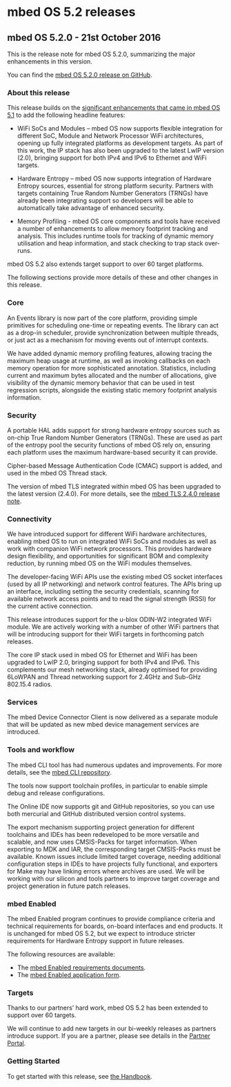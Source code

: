 # mbed OS 5.2 releases

## mbed OS 5.2.0 - 21st October 2016

This is the release note for mbed OS 5.2.0, summarizing the major enhancements in this version. 

You can find the [mbed OS 5.2.0 release on GitHub](https://github.com/ARMmbed/mbed-os/releases/tag/mbed-os-5.2.0). 

### About this release 

This release builds on the [significant enhancements that came in mbed OS 5.1](../5_1/release.md) to add the following headline features: 

- WiFi SoCs and Modules – mbed OS now supports flexible integration for different SoC, Module and Network Processor WiFi architectures, opening up fully integrated platforms as development targets. As part of this work, the IP stack has also been upgraded to the latest LwIP version (2.0), bringing support for both IPv4 and IPv6 to Ethernet and WiFi targets. 
  
- Hardware Entropy – mbed OS now supports integration of Hardware Entropy sources, essential for strong platform security. Partners with targets containing True Random Number Generators (TRNGs) have already been integrating support so developers will be able to automatically take advantage of enhanced security. 
 
- Memory Profiling - mbed OS core components and tools have received a number of enhancements to allow memory footprint tracking and analysis. This includes runtime tools for tracking of dynamic memory utilisation and heap information, and stack checking to trap stack over-runs.  
 
mbed OS 5.2 also extends target support to over 60 target platforms. 

The following sections provide more details of these and other changes in this release. 

### Core 

An Events library is now part of the core platform, providing simple primitives for scheduling one-time or repeating events. The library can act as a drop-in scheduler, provide synchronization between multiple threads, or just act as a mechanism for moving events out of interrupt contexts.  

We have added dynamic memory profiling features, allowing tracing the maximum heap usage at runtime, as well as invoking callbacks on each memory operation for more sophisticated annotation. Statistics, including current and maximum bytes allocated and the number of allocations, give visibility of the dynamic memory behavior that can be used in test regression scripts, alongside the existing static memory footprint analysis information. 
 
### Security 

A portable HAL adds support for strong hardware entropy sources such as on-chip True Random Number Generators (TRNGs). These are used as part of the entropy pool the security functions of mbed OS rely on, ensuring each platform uses the maximum hardware-based security it can provide. 

Cipher-based Message Authentication Code (CMAC) support is added, and used in the mbed OS Thread stack.   

The version of mbed TLS integrated within mbed OS has been upgraded to the latest version (2.4.0). For more details, see the [mbed TLS 2.4.0 release note](https://tls.mbed.org/tech-updates/releases/mbedtls-2.4.0-2.1.6-and-1.3.18-released]). 

### Connectivity 

We have introduced support for different WiFi hardware architectures, enabling mbed OS to run on integrated WiFi SoCs and modules as well as work with companion WiFi network processors. This provides hardware design flexibility, and opportunities for significant BOM and complexity reduction, by running mbed OS on the WiFi modules themselves.   

The developer-facing WiFi APIs use the existing mbed OS socket interfaces (used by all IP networking) and network control features. The APIs bring up an interface, including setting the security credentials, scanning for available network access points and to read the signal strength (RSSI) for the current active connection.  

This release introduces support for the u-blox ODIN-W2 integrated WiFi module. We are actively working with a number of other WiFi partners that will be introducing support for their WiFi targets in forthcoming patch releases. 

The core IP stack used in mbed OS for Ethernet and WiFi has been upgraded to LwIP 2.0, bringing support for both IPv4 and IPv6. This complements our mesh networking stack, already optimised for providing 6LoWPAN and Thread networking support for 2.4GHz and Sub-GHz 802.15.4 radios.  

### Services 

The mbed Device Connector Client is now delivered as a separate module that will be updated as new mbed device management services are introduced.  

### Tools and workflow 

The mbed CLI tool has had numerous updates and improvements. For more details, see the [mbed CLI repository](https://github.com/ARMmbed/mbed-cli). 

The tools now support toolchain profiles, in particular to enable simple debug and release configurations. 

The Online IDE now supports git and GitHub repositories, so you can use both mercurial and GitHub distributed version control systems. 

The export mechanism supporting project generation for different toolchains and IDEs has been redeveloped to be more versatile and scalable, and now uses CMSIS-Packs for target information. When exporting to MDK and IAR, the corresponding target CMSIS-Packs must be available. Known issues include limited target coverage, needing additional configuration steps in IDEs to have projects fully functional, and exporters for Make may have linking errors where archives are used. We will be working with our silicon and tools partners to improve target coverage and project generation in future patch releases.

### mbed Enabled 

The mbed Enabled program continues to provide compliance criteria and technical requirements for boards, on-board interfaces and end products. It is unchanged for mbed OS 5.2, but we expect to introduce stricter requirements for Hardware Entropy support in future releases. 

The following resources are available: 

* The [mbed Enabled requirements documents](https://www.mbed.com/en/about-mbed/mbed-enabled/mbed-enabled-program-requirements/).
* The [mbed Enabled application form](https://docs.google.com/forms/d/e/1FAIpQLSf87Qw7FsDelw9L4q_sB8QW3Hy5aff5WRwZUhPlNzf2Xm6iVw/viewform).

### Targets 

Thanks to our partners’ hard work, mbed OS 5.2 has been extended to support over 60 targets. 

We will continue to add new targets in our bi-weekly releases as partners introduce support. If you are a partner, please see details in the [Partner Portal](https://partners.mbed.com/en/partner-login/). 

### Getting Started 

To get started with this release, see [the Handbook](https://docs.mbed.com/docs/mbed-os-handbook/en/5.2/). 
